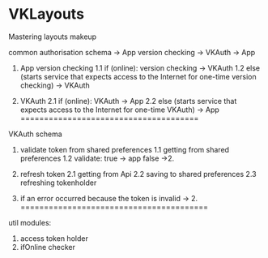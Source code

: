 # VKLayouts
Mastering  layouts makeup

common authorisation schema
-> App version checking -> VKAuth -> App

1. App version checking
 1.1 if (online): version checking  -> VKAuth
 1.2 else
 (starts service
 that expects access to the Internet
 for one-time version checking)     -> VKAuth

2. VKAuth
 2.1 if (online): VKAuth  -> App
 2.2 else
 (starts service
 that expects access to the Internet
 for one-time VKAuth)     -> App
======================================

VKAuth schema
1. validate token from shared preferences
1.1 getting from shared preferences
1.2 validate:
            true -> app
            false ->2.

2. refresh token
2.1 getting from Api
2.2 saving to shared preferences
2.3 refreshing tokenholder

3. if an error occurred because the token is invalid -> 2.
========================================

 util modules:
 1. access token holder
 2. ifOnline checker